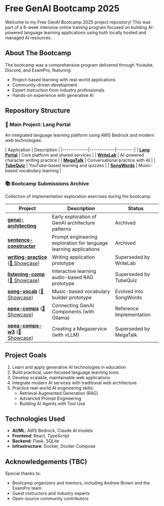 # Free GenAI Bootcamp 2025

Welcome to my Free GenAI Bootcamp 2025 project repository! This was part of a 6-week intensive online training program focused on building AI-powered language learning applications using both locally hosted and managed AI resources.

## About The Bootcamp

The bootcamp was a comprehensive program delivered through Youtube, Discord, and ExamPro, featuring:
- Project-based learning with real-world applications
- Community-driven development
- Expert instruction from industry professionals
- Hands-on experience with generative AI

## Repository Structure

### 🚀 Main Project: Lang Portal
An integrated language learning platform using AWS Bedrock and modern web technologies:

| Application | Description |
|-------------|-------------|---------|
| **[Lang Portal](lang-portal/)** | Core platform and shared services |
| **[WriteLab](lang-portal/WriteLab/)** | AI-powered character writing practice |
| **[MegaTalk](lang-portal/MegaTalk/)** | Conversational practice with AI |
| **[TubeQuiz](lang-portal/TubeQuiz/)** | YouTube-based learning and quizzes |
| **[SongWords](lang-portal/SongWords/)** | Music-based vocabulary learning |

### 📚 Bootcamp Submissions Archive
Collection of implementation exploration exercises during the bootcamp:

| Project | Description | Status |
|---------|-------------|---------|
| **[genai-architecting](bootcamp_sub_archive/genai-architecting/)** | Early exploration of GenAI architecture patterns | Archived |
| **[sentence-constructor](bootcamp_sub_archive/sentence-constructor/)** | Prompt engineering exploration for language learning applications | Archived |
| **[writing-practice](bootcamp_sub_archive/writing-practice/)** ([📸 Showcase](bootcamp_sub_archive/writing-practice/Showcase_writing-practice.md)) | Writing application prototype | Superseded by WriteLab |
| **[listening-comp](bootcamp_sub_archive/listening-comp/)** ([📸 Showcase](bootcamp_sub_archive/listening-comp/Showcase_listening-comp.md)) | Interactive learning audio-based RAG prototype | Superseded by TubeQuiz |
| **[song-vocab](bootcamp_sub_archive/song-vocab/)** ([📸 Showcase](bootcamp_sub_archive/song-vocab/Showcase_song-vocab.md)) | Music-based vocabulary builder prototype | Evolved into SongWords |
| **[opea-comps](bootcamp_sub_archive/opea-comps/)** ([📸 Showcase](bootcamp_sub_archive/opea-comps/Showcase_Opea-comps.md)) | Connecting GenAI Components (with Ollama) | Reference Implementation |
| **[opea-comps-w3](bootcamp_sub_archive/opea-comps-w3/)** ([📸 Showcase](bootcamp_sub_archive/opea-comps-w3/Showcase_Megaservice.md)) | Creating a Megaservice (with vLLM) | Superseded by MegaTalk |

## Project Goals

1. Learn and apply generative AI technologies in education
2. Build practical, user-focused language learning tools
3. Develop scalable, maintainable web applications
4. Integrate modern AI services with traditional web architecture
5. Practice real-world AI engineering skills:
   - Retrieval Augmented Generation (RAG)
   - Advanced Prompt Engineering
   - Building AI Agents with Tool Use

## Technologies Used

- **AI/ML**: AWS Bedrock, Claude AI models
- **Frontend**: React, TypeScript
- **Backend**: Flask, SQLite
- **Infrastructure**: Docker, Docker Compose

## Acknowledgements (TBC)

Special thanks to:
- Bootcamp organizers and mentors, including Andrew Brown and the ExamPro team
- Guest instructors and industry experts
- Open-source community contributors
